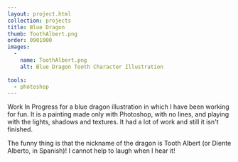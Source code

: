 ```yaml
---
layout: project.html
collection: projects
title: Blue Dragon
thumb: ToothAlbert.png
order: 0901000
images:
  -
    name: ToothAlbert.png
    alt: Blue Dragon Tooth Character Illustration
    
tools:
  - photoshop
---
```


Work In Progress for a blue dragon illustration in which I have been working for fun. It is a painting made only with Photoshop, with no lines, and playing with the lights, shadows and textures. It had a lot of work and still it isn't finished.

The funny thing is that the nickname of the dragon is Tooth Albert (or Diente Alberto, in Spanish)! I cannot help to laugh when I hear it!
